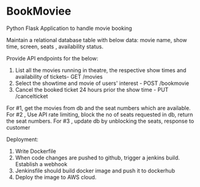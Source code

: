 # BookMoviee
Python Flask Application to handle movie booking

Maintain a relational database table with below data:
movie name,
show time,
screen,
seats ,
availability status.


Provide API endpoints for the below:

1. List all the movies running in theatre, the respective show times and availability of tickets- GET /movies
2. Select the showtime and movie of users' interest - POST /bookmovie
3. Cancel the booked ticket 24 hours prior the show time - PUT /cancelticket

For #1, get the movies from db and the seat numbers which are available. 
For #2 , Use API rate limiting, block the no of seats requested in db, return the seat numbers.
For #3 , update db by unblocking the seats, response to customer

Deployment:
1. Write Dockerfile
2. When code changes are pushed to github, trigger a jenkins build. Establish a webhook
3. Jenkinsfile should build docker image and push it to dockerhub
4. Deploy the image to AWS cloud.
